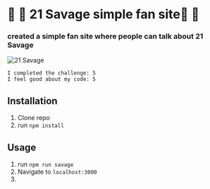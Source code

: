 # :bat: :fallen_leaf: 21 Savage simple fan site:fallen_leaf: :bat:

### created a simple fan site where people can talk about 21 Savage

![21 Savage](https://im2.ezgif.com/tmp/ezgif-2-a994b5c27e.gif)

```
I completed the challenge: 5
I feel good about my code: 5
```

## Installation

1. Clone repo
2. run `npm install`

## Usage

1. run `npm run savage`
2. Navigate to `localhost:3000`
3. 
